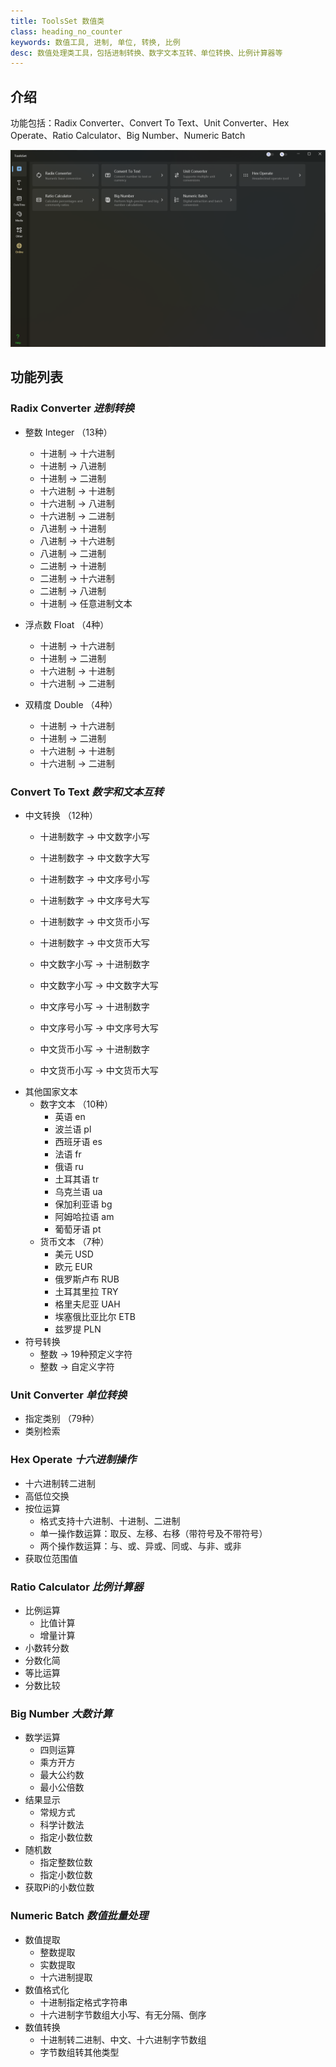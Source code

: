 ```yaml
---
title: ToolsSet 数值类
class: heading_no_counter
keywords: 数值工具, 进制, 单位, 转换, 比例
desc: 数值处理类工具，包括进制转换、数字文本互转、单位转换、比例计算器等
---
```


## 介绍

功能包括：Radix Converter、Convert To Text、Unit Converter、Hex Operate、Ratio Calculator、Big Number、Numeric Batch

![](../assets/images/ToolsSet/ToolsSet00.png)

## 功能列表

### Radix Converter *进制转换*
* 整数 Integer （13种）
  * 十进制 -> 十六进制
  * 十进制 -> 八进制
  * 十进制 -> 二进制
  * 十六进制 -> 十进制
  * 十六进制 -> 八进制
  * 十六进制 -> 二进制
  * 八进制 -> 十进制
  * 八进制 -> 十六进制
  * 八进制 -> 二进制
  * 二进制 -> 十进制
  * 二进制 -> 十六进制
  * 二进制 -> 八进制
  * 十进制 -> 任意进制文本

* 浮点数 Float （4种）
  * 十进制 -> 十六进制
  * 十进制 -> 二进制
  * 十六进制 -> 十进制
  * 十六进制 -> 二进制

* 双精度 Double （4种）
  * 十进制 -> 十六进制
  * 十进制 -> 二进制
  * 十六进制 -> 十进制
  * 十六进制 -> 二进制

### Convert To Text *数字和文本互转*
* 中文转换 （12种）
  * 十进制数字 -> 中文数字小写
  * 十进制数字 -> 中文数字大写
  * 十进制数字 -> 中文序号小写
  * 十进制数字 -> 中文序号大写
  * 十进制数字 -> 中文货币小写
  * 十进制数字 -> 中文货币大写
  
  * 中文数字小写 -> 十进制数字
  * 中文数字小写 -> 中文数字大写
  * 中文序号小写 -> 十进制数字
  * 中文序号小写 -> 中文序号大写
  * 中文货币小写 -> 十进制数字
  * 中文货币小写 -> 中文货币大写
* 其他国家文本
  * 数字文本 （10种）
    * 英语 en
    * 波兰语 pl
    * 西班牙语 es
    * 法语 fr
    * 俄语 ru
    * 土耳其语 tr
    * 乌克兰语 ua
    * 保加利亚语 bg
    * 阿姆哈拉语 am
    * 葡萄牙语 pt
  * 货币文本 （7种）
    * 美元 USD
    * 欧元 EUR
    * 俄罗斯卢布 RUB
    * 土耳其里拉 TRY
    * 格里夫尼亚 UAH
    * 埃塞俄比亚比尔 ETB
    * 兹罗提 PLN
* 符号转换
  * 整数 -> 19种预定义字符
  * 整数 -> 自定义字符

### Unit Converter *单位转换*
* 指定类别 （79种）
* 类别检索

### Hex Operate *十六进制操作*
* 十六进制转二进制
* 高低位交换
* 按位运算
  * 格式支持十六进制、十进制、二进制
  * 单一操作数运算：取反、左移、右移（带符号及不带符号）
  * 两个操作数运算：与、或、异或、同或、与非、或非
* 获取位范围值

### Ratio Calculator *比例计算器*
* 比例运算
  * 比值计算
  * 增量计算
* 小数转分数
* 分数化简
* 等比运算
* 分数比较


### Big Number *大数计算*
* 数学运算
  * 四则运算
  * 乘方开方
  * 最大公约数
  * 最小公倍数
* 结果显示
  * 常规方式
  * 科学计数法
  * 指定小数位数
* 随机数
  * 指定整数位数
  * 指定小数位数
* 获取Pi的小数位数

### Numeric Batch *数值批量处理*
* 数值提取
  * 整数提取
  * 实数提取
  * 十六进制提取
* 数值格式化
  * 十进制指定格式字符串
  * 十六进制字节数组大小写、有无分隔、倒序
* 数值转换
  * 十进制转二进制、中文、十六进制字节数组
  * 字节数组转其他类型